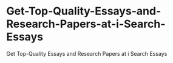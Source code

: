 # Get-Top-Quality-Essays-and-Research-Papers-at-i-Search-Essays
Get Top-Quality Essays and Research Papers at i Search Essays
